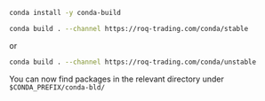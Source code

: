 ```bash
conda install -y conda-build
```

```bash
conda build . --channel https://roq-trading.com/conda/stable
```

or


```bash
conda build . --channel https://roq-trading.com/conda/unstable
```

You can now find packages in the relevant directory under `$CONDA_PREFIX/conda-bld/`
